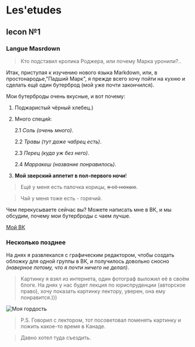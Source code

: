 # Les'etudes 
## lecon №1
### Langue Masrdown

>Кто подставил кролика Роджера, или почему Марка уронили?..


Итак, приступая к изучению нового языка Markdown, или, в простонародье,"Падший Марк", я прежде всего хочу пойти на кухню и сделать ещё один бутерброд (мой уже почти закончился).

Мои бутерброды очень вкусные, и вот почему:

1. Поджаристый чёрный хлебец.)
2. Много специй:

    2.1 *Соль (очень много)*.

    2.2 *Травы (тут даже чабрец есть)*.

    2.3 *Перец (куда уж без него)*.

    2.4 *Марракеш (название понравилось)*.
3. **Мой зверский аппетит в пол-первого ночи**!

> Ещё у меня есть палочка корицы, ~~я её нюхаю~~.

> Чай у меня тоже есть - горячий.

Чем перекусываете сейчас вы?
Можете написать мне в ВК, и мы обсудим, почему мои бутерброды с чаем лучше.

[Мой ВК](subrepositories/readme.md)

### Несколько позднее

На днях я развлекался с графическим редактором, чтобы создать обложку для одной группы в ВК, и получилось довольно сносно *(наверное потому, что я почти ничего не делал)*. 

>Картинку я взял из интернета, один фотограф выложил её в своём блоге. На днях у нас будет лекция по юриспруденции (авторское право), хочу показать картинку лектору, уверен, она ему понравится.)))

![Моя гордость](https://pristor.ru/wp-content/uploads/2018/04/%D0%AF-%D0%BF%D1%80%D0%BE%D1%81%D1%82%D0%BE-%D1%85%D0%BE%D1%87%D1%83-%D1%83%D0%B7%D0%BD%D0%B0%D1%82%D1%8C-%D0%BA%D0%B0%D0%BA-%D1%82%D1%8B-%D0%BA%D0%B0%D1%80%D1%82%D0%B8%D0%BD%D0%BA%D0%B8-%D1%81-%D0%BD%D0%B0%D0%B4%D0%BF%D0%B8%D1%81%D1%8F%D0%BC%D0%B8-%D1%81%D0%B0%D0%BC%D1%8B%D0%B5-%D0%BF%D1%80%D0%B8%D1%8F%D1%82%D0%BD%D1%8B%D0%B5-13.jpg)

> P.S. Говорил с лектором, тот посоветовал поменять картинку и пожить какое-то время в Канаде.

> Давно хотел туда съездить.